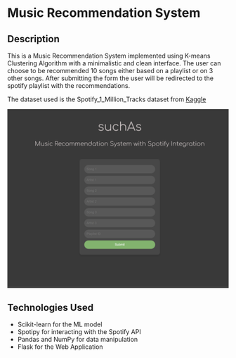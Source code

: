 # Music Recommendation System

## Description

This is a Music Recommendation System implemented using K-means Clustering Algorithm with a minimalistic and clean interface. The user can choose to be recommended 10 songs either based on a playlist or on 3 other songs. After submitting the form the user will be redirected to the spotify playlist with the recommendations.

The dataset used is the Spotify_1_Million_Tracks dataset from [Kaggle](https://www.kaggle.com/datasets/amitanshjoshi/spotify-1million-tracks)

![web_app](https://github.com/cosminstr/Music-Recommendation-System/blob/main/resources/webapp.png)

## Technologies Used

- Scikit-learn for the ML model
- Spotipy for interacting with the Spotify API
- Pandas and NumPy for data manipulation
- Flask for the Web Application


